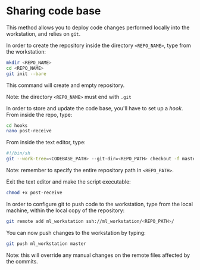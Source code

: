 # Sharing code base

This method allows you to deploy code changes performed locally into the workstation, and relies on `git`.

In order to create the repository inside the directory `<REPO_NAME>`, type from the workstation:

```bash
mkdir <REPO_NAME>
cd <REPO_NAME>
git init --bare
```

This command will create and empty repository.

Note: the directory `<REPO_NAME>` must end with `.git`

In order to store and update the code base, you'll have to set up a _hook_. From inside the repo, type:

```bash
cd hooks
nano post-receive
```

From inside the text editor, type:

```bash
#!/bin/sh
git --work-tree=<CODEBASE_PATH> --git-dir=<REPO_PATH> checkout -f master
```

Note: remember to specify the entire repository path in `<REPO_PATH>`.

Exit the text editor and make the script executable:

```bash
chmod +x post-receive
```

In order to configure git to push code to the workstation, type from the local machine, within the local copy of the repository:

```bash
git remote add ml_workstation ssh://ml_workstation/<REPO_PATH>/
```

You can now push changes to the workstation by typing:

```bash
git push ml_workstation master
```

Note: this will override any manual changes on the remote files affected by the commits.


